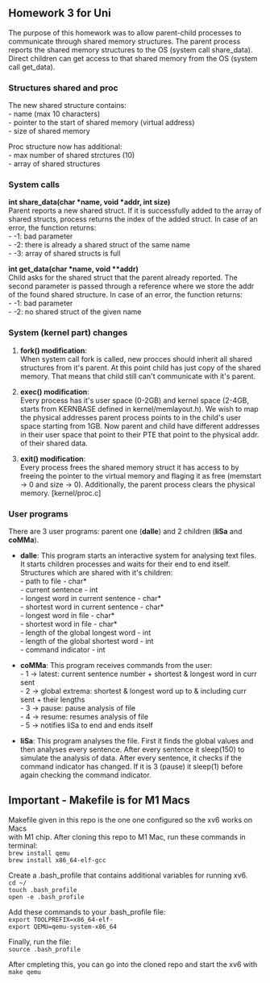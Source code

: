 ## Homework 3 for Uni

The purpose of this homework was to allow parent-child processes to communicate through shared memory structures. The parent process reports the shared memory structures to the OS (system call share_data). Direct children can get access to that shared memory from the OS (system call get_data).


### Structures shared and proc

The new shared structure contains: <br>
    - name (max 10 characters) <br>
    - pointer to the start of shared memory (virtual address) <br>
    - size of shared memory <br>

Proc structure now has additional: <br>
    - max number of shared strctures (10) <br>
    - array of shared structures <br>


### System calls

**int share_data(char \*name, void \*addr, int size)** <br>
Parent reports a new shared struct. If it is successfully added to the array of shared structs, process returns the index of the added struct. In case of an error, the function returns: <br>
    - -1: bad parameter <br>
    - -2: there is already a shared struct of the same name <br>
    - -3: array of shared structs is full <br>

**int get_data(char \*name, void \*\*addr)** <br>
Child asks for the shared struct that the parent already reported. The second parameter is passed through a reference where we store the addr of the found shared structure. In case of an error, the function returns: <br>
    - -1: bad parameter <br>
    - -2: no shared struct of the given name <br>

### System (kernel part) changes

1.  **fork() modification**:<br/>
When system call fork is called, new procces should inherit all shared structures from it's parent. At this point child has just copy of the shared memory. That means that child still can't communicate with it's parent.<br/>

2.  **exec() modification**:<br/>
Every process has it's user space (0-2GB) and kernel space (2-4GB, starts from KERNBASE defined in kernel/memlayout.h).
We wish to map the physical addresses parent process points to in the child's user space starting from 1GB. Now parent and child have different addresses in their user space that point to their PTE that point to the physical addr. of their shared data. 

3.  **exit() modification**:<br/>
Every process frees the shared memory struct it has access to by freeing the pointer to the virtual memory and flaging it as free (memstart -> 0 and size -> 0). Additionally, the parent process clears the physical memory. [kernel/proc.c]

### User programs
There are 3 user programs: parent one (**dalle**) and 2 children (**liSa** and **coMMa**).

- **dalle**:
    This program starts an interactive system for analysing text files. It starts children processes and waits for their end to end itself. Structures which are shared with it's children: <br>
        - path to file - char* <br>
        - current sentence - int <br>
        - longest word in current sentence - char* <br>
        - shortest word in current sentence - char* <br>
        - longest word in file - char* <br>
        - shortest word in file - char* <br>
        - length of the global longest word - int <br>
        - length of the global shortest word - int <br>
        - command indicator - int <br>

- **coMMa**:
    This program receives commands from the user: <br>
        - 1 -> latest: current sentence number +  shortest & longest word in curr sent <br>
        - 2 -> global extrema: shortest & longest word up to & including curr sent + their lengths <br>
        - 3 -> pause: pause analysis of file <br>
        - 4 -> resume: resumes analysis of file <br>
        - 5 -> notifies liSa to end and ends itself <br>

- **liSa**:
    This program analyses the file. First it finds the global values and then analyses every sentence. After every sentence it sleep(150) to simulate the analysis of data. After every sentence, it checks if the command indicator has changed. If it is 3 (pause) it sleep(1) before again checking the command indicator.

## Important - Makefile is for M1 Macs
Makefile given in this repo is the one one configured so the xv6 works on Macs <br> 
with M1 chip. After cloning this repo to M1 Mac, run these commands in terminal: <br>
`brew install qemu` <br>
`brew install x86_64-elf-gcc`

Create a .bash_profile that contains additional variables for running xv6. <br>
`cd ~/` <br>
`touch .bash_profile` <br>
`open -e .bash_profile` 

Add these commands to your .bash_profile file: <br>
`export TOOLPREFIX=x86_64-elf- ` <br>
`export QEMU=qemu-system-x86_64`

Finally, run the file: <br>
`source .bash_profile`

After cmpleting this, you can go into the cloned repo and start the xv6 with <br>
`make qemu`